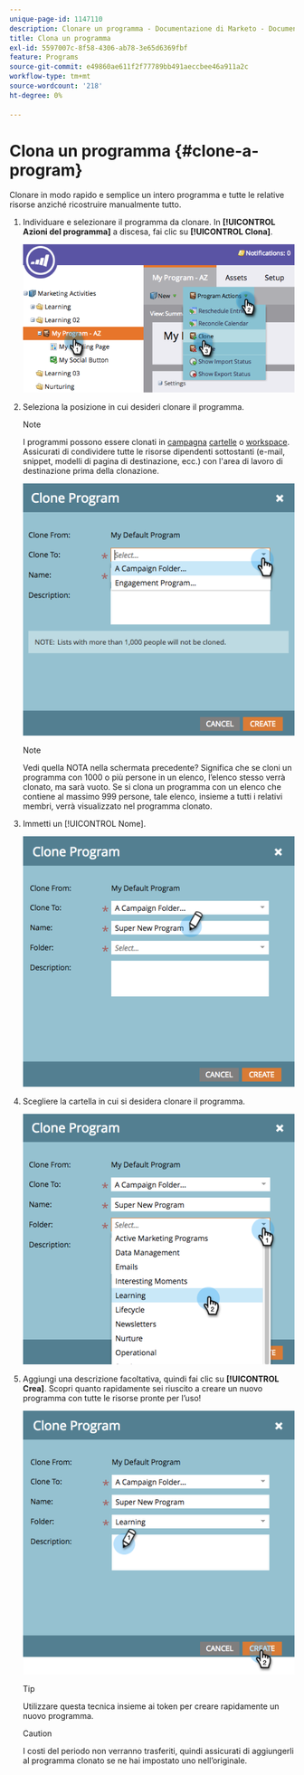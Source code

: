 ```yaml
---
unique-page-id: 1147110
description: Clonare un programma - Documentazione di Marketo - Documentazione del prodotto
title: Clona un programma
exl-id: 5597007c-8f58-4306-ab78-3e65d6369fbf
feature: Programs
source-git-commit: e49860ae611f2f77789bb491aeccbee46a911a2c
workflow-type: tm+mt
source-wordcount: '218'
ht-degree: 0%

---
```


# Clona un programma {#clone-a-program}

Clonare in modo rapido e semplice un intero programma e tutte le relative risorse anziché ricostruire manualmente tutto.

1. Individuare e selezionare il programma da clonare. In **[!UICONTROL Azioni del programma]** a discesa, fai clic su **[!UICONTROL Clona]**.

   ![](assets/image2014-9-5-14-3a31-3a49.png)

1. Seleziona la posizione in cui desideri clonare il programma.

   >[!NOTE]
   >
   >I programmi possono essere clonati in [campagna](/help/marketo/product-docs/core-marketo-concepts/miscellaneous/create-new-campaign-folder.md) [cartelle](/help/marketo/product-docs/core-marketo-concepts/miscellaneous/create-new-campaign-folder.md) o [workspace](/help/marketo/product-docs/administration/workspaces-and-person-partitions/create-a-new-workspace.md). Assicurati di condividere tutte le risorse dipendenti sottostanti (e-mail, snippet, modelli di pagina di destinazione, ecc.) con l&#39;area di lavoro di destinazione prima della clonazione.

   ![](assets/cloneto.png)

   >[!NOTE]
   >
   >Vedi quella NOTA nella schermata precedente? Significa che se cloni un programma con 1000 o più persone in un elenco, l’elenco stesso verrà clonato, ma sarà vuoto. Se si clona un programma con un elenco che contiene al massimo 999 persone, tale elenco, insieme a tutti i relativi membri, verrà visualizzato nel programma clonato.

1. Immetti un [!UICONTROL Nome].

   ![](assets/cloneprogramname.png)

1. Scegliere la cartella in cui si desidera clonare il programma.

   ![](assets/choosefolderclone.png)

1. Aggiungi una descrizione facoltativa, quindi fai clic su **[!UICONTROL Crea]**. Scopri quanto rapidamente sei riuscito a creare un nuovo programma con tutte le risorse pronte per l’uso!

   ![](assets/createclone.png)

   >[!TIP]
   >
   >Utilizzare questa tecnica insieme ai token per creare rapidamente un nuovo programma.

   >[!CAUTION]
   >
   >I costi del periodo non verranno trasferiti, quindi assicurati di aggiungerli al programma clonato se ne hai impostato uno nell’originale.
